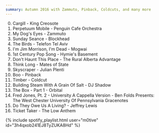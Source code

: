 ```yaml
---
summary: Autumn 2016 with Zammuto, Pinback, Coldcuts, and many more
---
```


  0.  Cargill - King Creosote
  0.  Perpetuum Mobile - Penguin Cafe Orchestra
  0.  My Dog's Eyes - Zammuto
  0.  Sunday Seance - Blockhead
  0.  The Birds - Telefon Tel Aviv
  0.  I'm Jim Morrison, I'm Dead - Mogwai
  0.  1st Century Pop Song - Hymie's Basement
  0.  Don't Haunt This Place - The Rural Alberta Advantage
  0.  Think Long - Mates of State
  0.  Skyscraper - Julian Plenti
  0.  Boo - Pinback
  0.  Timber - Coldcut
  0.  Building Steam With A Grain Of Salt - DJ Shadow
  0.  The Box - Part 1 - Orbital
  0.  Fred Jones, Pt. 2 - University A Cappella Version - Ben Folds Presents: The West Chester University Of Pennsylvania Gracenotes
  0.  Do They Owe Us A Living? - Jeffrey Lewis
  0.  Ticket Taker - The Low Anthem

{% include spotify_playlist.html user="m0tive" id="3h4qxob241EJ8TyZUKA8Hd" %}

